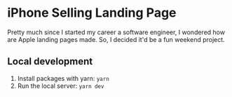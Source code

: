 # iPhone Selling Landing Page
Pretty much since I started my career a software engineer, I wondered how are Apple landing pages made. So, I decided it'd be a fun weekend project.

## Local development
1. Install packages with yarn: `yarn`
2. Run the local server: `yarn dev`